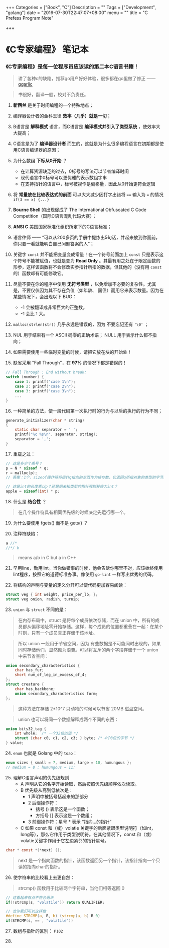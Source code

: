 +++
Categories = ["Book", "C"]
Description = ""
Tags = ["Development", "golang"]
date = "2016-07-30T22:47:07+08:00"
menu = ""
title = "C Prefess Program Note"

+++
# 《C专家编程》 笔记本

### 《C专家编程》是每一位程序员应该读的第二本C语言书籍！

> 讲了各种c的缺陷，推荐go用户好好体验，很多都在go里做了修正 —— [ggarlic]()

> 书很好，翻译一般，校对不负责任。

1. **新西兰** 是关于时间编程的一个特殊地点；

2. 编译器设计者的金科玉律 **效率（几乎）就是一切**；

3. B语言是 **解释模式** 语言，而C语言是 **编译模式并引入了类型系统** ，使效率大大提高；

4. C语言是为了 **编译器设计者** 而生的，这就是为什么很多编程语言在初期都是使用C语言编译器的原因；

5. 为什么数组 **下标从0开始** ？
    - 在计算资源缺乏的过去，0标号的写法可以节省编译时间
    - 现代语言中0标号可以更优雅的表示数组字串
    - 在支持指针的语言中，标号被视作是偏移量，因此从0开始更符合逻辑

6. 将 **常量放在比较表达式的前面** 可以大大减少因打字出错将 `==` 输入为 `=` 的情况 `if(3 == x) {...}`

7. **Bourne Shell** 的出现促成了 The International Obfuscated C Code Competition（国际C语言混乱代码大赛）；

8. **ANSI C** 美国国家标准化组织所定下的C语言标准；

9. 语言律师 —— “可以从200多页的手册中提炼出5句话，并起来放到你面前，你只要一看就能明白自己问题答案的人”；

10. 关键字 `const` 并不能把变量变成常量！在一个符号前面加上 `const` 只是表示这个符号不能被赋值，也就是变为 **Read Only** 。其最有用之处在于限定函数的形参，这样该函数将不会修改实参指针所指的数据，但其他的（没有用 `const` 的）函数却有可能修改它。

11. 尽量不要在你的程序中使用 **无符号类型** ，以免增加不必要的复杂性。尤其是，不要仅仅因为其不存在负值（如年龄、 国债）而用它来表示数量。因为在某些情况下，会出现以下 BUG：
    - -1 会被翻译成非常巨大的正整数。
    - -1 会比 1 大。

12. `malloc(strlen(str))` 几乎永远是错误的，因为 不要忘记还有 `'\0'` ；

13. NUL  用于结束有一个 ASCII 码零的正确术语；
    NULL 用于表示什么都不指向；

14. 如果需要使用一些临时变量的时候，请把它放在块的开始处！

15. 缺省采用 "Fall Through"，在 **97%** 的情况下都是错误的！
```c
// Fall Through : End without break;
switch (number) {
    case 1: printf("case 1\n");
    case 2: printf("case 2\n");
    case 3: printf("case 3\n");
    ...
}
```

16. 一种简单的方法，使一段代码第一次执行时的行为与以后的执行的行为不同；
```c
generate_initializer(char * string) 
{
    static char separator = ' ';
    printf("%c %s\n", separator, string);
    separator = ',';
}
```

17. 重载之过：
```c
// 这是多少个乘号？
p = N * sizeof * q;
r = malloc(p);
// 答案：1个，sizeof操作符将指针q指向的东西作为操作数，它返回q所指对象的类型的字节数

// 这是int的长度乘以p？还是把未知类型的指针强制转换为int？
apple = sizeof(int) * p;
```

18. 什么是 **结合性** ？

> 在几个操作符具有相同优先级的时候决定先运行哪一个。

19. 为什么要使用 fgets() 而不是 gets() ？

20. 注释符缺陷：
```c
a //*
//*/ b
```
> means a/b in C but a in C++

21. 早用line，勤用lint。当你做错事的时候，他会告诉你哪里不对，应该始终使用lint程序，按照它的道德标准办事。像使用 `go-lint` 一样写出优秀的代码。

22. 将结构的声明与变量的定义分开可以使代码更加容易阅读：
```c
struct veg { int weight, price_per_lb; };
struct veg onion, radish, turnip;
```

23. `union` 与 `struct` 不同的是：

> 在内存布局中，struct 是将每个成员依次存储，而在 union 中，所有的成员都从偏移地址零开始存储。这样，每个成员的位置都重叠在一起：在某个时刻，只有一个成员真正存储于该地址。

> 所以 union 一般用于节省空间，因为 有些数据是不可能同时出现的，如果同时存储他们，显然颇为浪費。可以将互斥的两个字段存储于一个 union 中来节省空间：

```c
union secondary_characteristics {
    char has_fur;
    short num_of_leg_in_excess_of_4;
};
struct creature {
    char has_backbone;
    union secondary_characteristics form;
};
```

> 这种方法在存储 2*10^7 只动物的时候可以节省 20MB 磁盘空间。

> union 也可以将同一个数据解释成两个不同的东西：

```c
union bits32_tag {
    int whole;  /* 一个32位的值 */
    struct {char c0, c1, c2, c3; } byte; /* 4个8位的字节 */
} value;
```

24. `enum` 也就是 Golang 中的 `toao`：
```c
enum sizes { small = 7, medium, large = 10, humungous };
// medium = 8 ; humungous = 11;
```

25. 理解C语言声明的优先级规则
    - A 声明从它的名字开始读取，然后按照优先级顺序依次读取。
    - B 优先级从高到低依次是：
        + 1 声明中被括号括起来的那部分
        + 2 后缀操作符：
            + 括号 () 表示这是一个函数；
            + 方括号 [] 表示这是一个数组；
        + 3 前缀操作符：星号 * 表示 “指向...的指针”
    - C 如果 const 和（或）volatie 关键字的后面紧跟类型说明符（如int，long等），那么它作用于类型说明符。在其他情况下，const 和（或）volatie关键字作用于它左边紧邻的指针星号。

```c
char * const *(*next) ();
```

> next 是一个指向函数的指针，该函数返回另一个指针，该指针指向一个只读的指向char的指针。

26. 使字符串的比较看上去更自然：

> strcmp() 函数用于比较两个字符串，当他们相等返回 0

```c
// 这看起来有点不符合语法
if(!strcmp(s, "volatile")) return QUALIFIER;

// 也许我们可以这样做
#define STRCMP(a, R, b) (strcmp(a, b) R 0)
if(STRCMP(s, == , "volatile"))
```

27. 数组与指针的区别： `P102`

28. 
